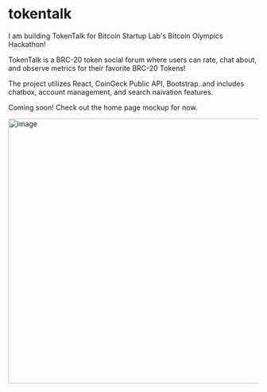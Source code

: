 # tokentalk
I am building TokenTalk for Bitcoin Startup Lab's Bitcoin Olympics Hackathon! 

TokenTalk is a BRC-20 token social forum where users can rate, chat about, and observe metrics for their favorite BRC-20 Tokens! 

The project utilizes React, CoinGeck Public API, Bootstrap..and includes chatbox, account management, and search naivation features.

Coming soon! Check out the home page mockup for now.


<img width="533" alt="image" src="https://github.com/theresa-whynot/tokentalk/assets/132946455/316266de-d9c9-4062-a128-02ada907b304">
